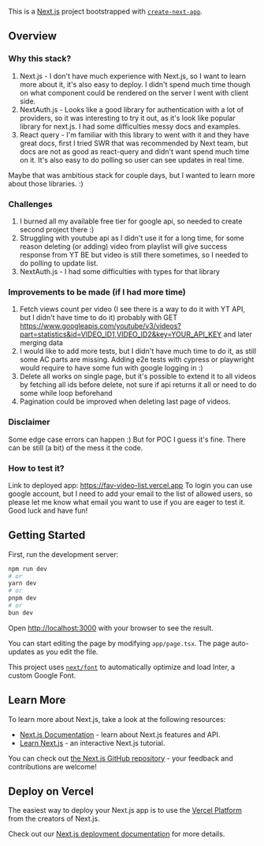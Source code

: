 This is a [Next.js](https://nextjs.org/) project bootstrapped
with [`create-next-app`](https://github.com/vercel/next.js/tree/canary/packages/create-next-app).

## Overview

### Why this stack?

1. Next.js - I don't have much experience with Next.js, so I want to learn more about it, it's also easy to deploy. I
   didn't
   spend much time though on what component could be rendered on the server I went with client side.
2. NextAuth.js - Looks like a good library for authentication with a lot of providers, so it was interesting to try it
   out, as it's look like popular library for next.js. I had some difficulties messy docs and examples.
3. React query - I'm familiar with this library to went with it and they have great docs, first I tried SWR that was
   recommended by Next team, but docs are not as good as react-query and didn't want spend much time on it. It's also
   easy to do polling so user can see updates in real time.

Maybe that was ambitious stack for couple days, but I wanted to learn more about those libraries. :)

### Challenges

1. I burned all my available free tier for google api, so needed to create second project there :)
2. Struggling with youtube api as I didn't use it for a long time, for some reason deleting (or adding) video from
   playlist will
   give success response from YT BE but video is still there sometimes, so I needed to do polling to update list.
3. NextAuth.js - I had some difficulties with types for that library

### Improvements to be made (if I had more time)

1. Fetch views count per video (I see there is a way to do it with YT API, but I didn't have time to do it) probably
   with GET https://www.googleapis.com/youtube/v3/videos?part=statistics&id=VIDEO_ID1,VIDEO_ID2&key=YOUR_API_KEY and
   later merging data
2. I would like to add more tests, but I didn't have much time to do it, as still some AC parts are missing. Adding e2e
   tests with cypress or playwright would require to have some fun with google logging in :)
3. Delete all works on single page, but it's possible to extend it to all videos by fetching all ids before delete, not
   sure if api returns it all or need to do some while loop beforehand
4. Pagination could be improved when deleting last page of videos.

### Disclaimer 

Some edge case errors can happen :) But for POC I guess it's fine.
There can be still (a bit) of the mess it the code.

### How to test it?

Link to deployed app: https://fav-video-list.vercel.app
To login you can use google account, but I need to add your email to the list of allowed users, so please let me know
what email you want to use if you are eager to test it. Good luck and have fun!

## Getting Started

First, run the development server:

```bash
npm run dev
# or
yarn dev
# or
pnpm dev
# or
bun dev
```

Open [http://localhost:3000](http://localhost:3000) with your browser to see the result.

You can start editing the page by modifying `app/page.tsx`. The page auto-updates as you edit the file.

This project uses [`next/font`](https://nextjs.org/docs/basic-features/font-optimization) to automatically optimize and
load Inter, a custom Google Font.

## Learn More

To learn more about Next.js, take a look at the following resources:

- [Next.js Documentation](https://nextjs.org/docs) - learn about Next.js features and API.
- [Learn Next.js](https://nextjs.org/learn) - an interactive Next.js tutorial.

You can check out [the Next.js GitHub repository](https://github.com/vercel/next.js/) - your feedback and contributions
are welcome!

## Deploy on Vercel

The easiest way to deploy your Next.js app is to use
the [Vercel Platform](https://vercel.com/new?utm_medium=default-template&filter=next.js&utm_source=create-next-app&utm_campaign=create-next-app-readme)
from the creators of Next.js.

Check out our [Next.js deployment documentation](https://nextjs.org/docs/deployment) for more details.
